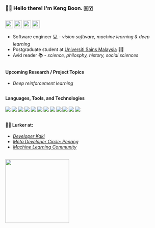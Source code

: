 ### 👋😎 Hello there! I'm Keng Boon. 🇲🇾
##
<a href="https://www.linkedin.com/in/kengboon" target="_blank"><img src="https://img.shields.io/badge/LinkedIn-0077B5?style=for-the-badge&logo=linkedin&logoColor=white" height="24"/></a> <a href="https://github.com/kengboon"><img src="https://img.shields.io/badge/GitHub-100000?style=for-the-badge&logo=github&logoColor=white" height="24"/></a> <a href="https://orcid.org/0000-0001-8128-1948" target="_blank"><img src="https://img.shields.io/badge/ORCID-A6CE39?style=for-the-badge&logo=ORCID&logoColor=white" height="24"/></a> <a href="https://ko-fi.com/woolf42" target="_blank"><img src="https://img.shields.io/badge/Ko--fi-F16061?style=for-the-badge&logo=ko-fi&logoColor=white"  height="24"/></a>

- Software engineer 💻 - *vision software, machine learning & deep learning*
- Postgraduate student at [Universiti Sains Malaysia](https://cs.usm.my) 👨‍🎓
- Avid reader 📚 - *science, philosphy, history, social sciences*

##
#### Upcoming Research / Project Topics
- *Deep reinforcement learning*

##
#### Languages, Tools, and Technologies
<img src="https://img.shields.io/badge/-C%23-black.svg?logo=c-sharp&logoColor=239120"/> <img src="https://img.shields.io/badge/-.NET-black.svg?logo=.net&logoColor=512BD4"/> <img src="https://img.shields.io/badge/-Python-black.svg?logo=python&logoColor=3776ab"/> <img src="https://img.shields.io/badge/-C%2b%2b-black.svg?logo=c%2b%2b&logoColor=00599C"/> <img src="https://img.shields.io/badge/-Visual%20Studio-black.svg?logo=visual-studio&logoColor=5C2D91"/> <img src="https://img.shields.io/badge/-Visual%20Studio%20Code-black.svg?logo=visual-studio-code&logoColor=007ACC"/> <img src="https://img.shields.io/badge/-Google%20Colab-black.svg?logo=google-colab&logoColor=F9AB00"/> <img src="https://img.shields.io/badge/-Git-black.svg?logo=git&logoColor=F05032"/> <a href="https://github.com/kengboon"><img src="https://img.shields.io/badge/-GitHub-black.svg?logo=github"/></a> <a href="https://www.kaggle.com/kengboon" target="_blank"><img src="https://img.shields.io/badge/-Kaggle-black.svg?logo=kaggle&logoColor=20BEFF"/></a> <img src="https://img.shields.io/badge/-Google%20Scholar-black.svg?logo=google-scholar&logoColor=4285F4"/> <a href="https://orcid.org/0000-0001-8128-1948" target="_blank"><img src="https://img.shields.io/badge/-ORCID-black.svg?logo=ORCID&logoColor=A6CE39"/></a>
##
#### 👀🤿 Lurker at:
- *[Developer Kaki](https://www.facebook.com/groups/developerkaki/)*
- *[Meta Developer Circle: Penang](https://www.facebook.com/groups/DevCPenang/)*
- *[Machine Learning Community](https://www.linkedin.com/groups/961087)*
## 
<a href="https://ko-fi.com/woolf42" target="_blank"><img src="https://user-images.githubusercontent.com/5046671/197377067-ce6016ae-6368-47b6-a4eb-903eb7b0af9c.png" width="200" alt=""/></a>

